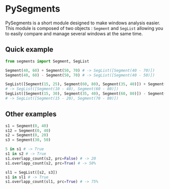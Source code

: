 PySegments
==========

PySegments is a short module designed to make windows analysis easier. This module is composed of two objects : `Segment` and `SegList` allowing you to easily compare and manage several windows at the same time. 

Quick example 
-------------

```python
from segments import Segment, SegList

Segment(40, 60) + Segment(50, 70) # -> SegList([Segment(40 - 70)])
Segment(40, 60) - Segment(50, 70) # -> SegList([Segment(40 - 50)])

SegList([Segment(15, 25), Segment(60, 80), Segment(35, 40)]) + Segment(10, 38) 
# -> SegList([Segment(10 - 40), Segment(60 - 80)])
SegList([Segment(15, 30), Segment(35, 40), Segment(60, 80)]) - Segment(20, 70) 
# -> SegList([Segment(15 - 20), Segment(70 - 80)])
```

Other examples
--------------

```python
s1 = Segment(0, 40)
s12 = Segment(0, 40)
s2 = Segment(0, 20)
s3 = Segment(30, 50)

5 in s1 # -> True
s1 in s2 # -> True
s1.overlapp_count(s2, prc=False) # -> 20
s1.overlapp_count(s2, prc=True) # -> 50%

sl1 = SegList([s2, s3])
s1 in sl1 # -> True
s1.overlapp_count(sl1, prc=True) # -> 75%
```
